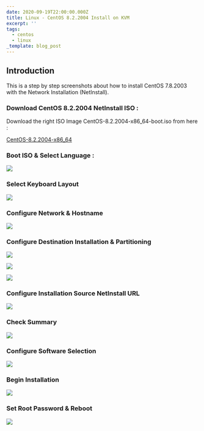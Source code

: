 ```yaml
---
date: 2020-09-19T22:00:00.000Z
title: Linux - CentOS 8.2.2004 Install on KVM
excerpt: ''
tags:
  - centos
  - linux
_template: blog_post
---
```


## Introduction

This is a step by step screenshots about how to install CentOS 7.8.2003 with the Network Installation (NetInstall).

### Download CentOS 8.2.2004 NetInstall ISO :

Download the right ISO Image CentOS-8.2.2004-x86_64-boot.iso from here :

[CentOS-8.2.2004-x86_64](http://mirrors.atosworldline.com/public/centos/8.2.2004/isos/x86_64/ "CentOS-8.2.2004 x86_64 version")

### Boot ISO & Select Language :

![](/images/2020-09-14.png)

### Select Keyboard Layout

![](/images/2020-09-14-2.png)

### Configure Network & Hostname

![](/images/2020-09-20-12_44_26-clipboard.png)

### Configure Destination Installation & Partitioning

![](/images/2020-09-14-5.png)

![](/images/2020-09-14-7.png)

![](/images/2020-09-14-8.png)

### Configure Installation Source NetInstall URL

![](/images/2020-09-14-11.png)

### Check Summary

![](/images/2020-09-18.png)

### Configure Software Selection

![](/images/2020-09-18-1.png)

### Begin Installation

![](/images/2020-09-18-2.png)

### Set Root Password & Reboot

![](/images/2020-09-18-3.png)
